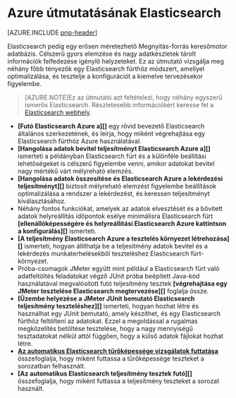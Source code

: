 
<properties
   pageTitle="Azure útmutatásának Elasticsearch |} Microsoft Azure"
   description="Azure útmutatásának Elasticsearch."
   services=""
   documentationCenter="na"
   authors="dragon119"
   manager="bennage"
   editor=""
   tags=""/>

<tags
   ms.service="guidance"
   ms.devlang="na"
   ms.topic="article"
   ms.tgt_pltfrm="na"
   ms.workload="na"
   ms.date="09/22/2016"
   ms.author="masashin"/>

# <a name="elasticsearch-on-azure-guidance"></a>Azure útmutatásának Elasticsearch 

[AZURE.INCLUDE [pnp-header](../../includes/guidance-pnp-header-include.md)]

Elasticsearch pedig egy erősen méretezhető Megnyitás-forrás keresőmotor adatbázis. Célszerű gyors elemzése és nagy adatkészletek tárolt információk felfedezése igénylő helyzeteket. Ez az útmutató vizsgálja meg néhány főbb tényezők egy Elasticsearch fürthöz módszert, amellyel optimalizálása, és tesztelje a konfigurációt a kiemelve tervezésekor figyelembe.

> [AZURE.NOTE]Ez az útmutató azt feltételezi, hogy néhány egyszerű ismerős Elasticsearch. Részletesebb információkért keresse fel a [Elasticsearch webhely](https://www.elastic.co/products/elasticsearch). 

- **[Futó Elasticsearch Azure a][]** egy rövid bevezető Elasticsearch általános szerkezetének, és leírja, hogy miként végrehajtása egy Elasticsearch fürthöz Azure használatával. 
- **[Hangolása adatok bevitel teljesítményt Elasticsearch Azure a][]** ismerteti a példányban Elasticsearch fürt és a különféle beállítási lehetőségeket is célszerű figyelembe venni, amikor adatokat bevitel nagy mértékű várt mélyreható elemzés.
- **[Hangolása adatok összesítése és Elasticsearch Azure a lekérdezési teljesítményt][]** biztosít mélyreható elemzést figyelembe beállítások optimalizálása a rendszer a lekérdezést, és keressen teljesítményt kiválasztásához.
- Néhány fontos funkciókat, amelyek az adatok elvesztését és a bővített adatok helyreállítás időpontok esélye minimálisra Elasticsearch fürt **[ellenállóképességére és helyreállítási Elasticsearch Azure kattintson a konfigurálás][]** ismerteti.
- **[A teljesítmény Elasticsearch Azure a tesztelés környezet létrehozása][]** ismerteti, hogyan állíthatja be a teljesítmény adatok bevitel és a lekérdezés munkaterhelésekből teszteléshez Elasticsearch fürt-környezet. 
- Próba-csomagok JMeter együtt mint például a Elasticsearch fürt való adatfeltöltés feladatokat végző JUnit próba beépített Java-kód használatával megvalósított futó teljesítmény tesztek **[végrehajtása egy JMeter tesztelése Elasticsearch megtervezése][]** foglalja össze.
- **[Üzembe helyezése a JMeter JUnit bemutató Elasticsearch teljesítmény teszteléshez][]** ismerteti, hogyan hozhat létre és használhat egy JUnit bemutató, amely készíthet, és egy Elasticsearch fürthöz feltölteni az adatokat. Ezzel a megoldással a rugalmas megközelítés betöltése tesztelése, hogy a nagy mennyiségű tesztadatokat nélkül attól függően, hogy a külső adatok fájlokat hozhat létre. 
- **[Az automatikus Elasticsearch tűrőképessége vizsgálatok futtatása][]** összefoglalja, hogy miként futtassa a tűrőképessége teszteket a sorozatban felhasznált. 
- **[Az automatikus Elasticsearch teljesítmény tesztek futó][]** összefoglalja, hogy miként futtassa a teljesítmény teszteket a sorozat használt.


[Azure Elasticsearch fut]: guidance-elasticsearch-running-on-azure.md
[Adatok bevitel Elasticsearch Azure a teljesítmény javítása]: guidance-elasticsearch-tuning-data-ingestion-performance.md
[A környezet vizsgálata Elasticsearch Azure a teljesítmény létrehozása]: guidance-elasticsearch-creating-performance-testing-environment.md
[Elasticsearch JMeter Teszttervre végrehajtása]: guidance-elasticsearch-implementing-jmeter-test-plan.md
[Üzembe helyezése a JMeter JUnit bemutató Elasticsearch teljesítmény tesztelése]: guidance-elasticsearch-deploying-jmeter-junit-sampler.md
[Adatok összesítése és Elasticsearch Azure a lekérdezési teljesítmény javítása]: guidance-elasticsearch-tuning-data-aggregation-and-query-performance.md
[A Azure Elasticsearch ellenállóképességére és helyreállítási konfigurálása]: guidance-elasticsearch-configuring-resilience-and-recovery.md
[Az automatikus Elasticsearch Tűrőképessége vizsgálatok futtatása]: guidance-elasticsearch-running-automated-resilience-tests.md
[Az automatizált Elasticsearch teljesítmény vizsgálatok futtatása]: guidance-elasticsearch-running-automated-performance-tests.md

